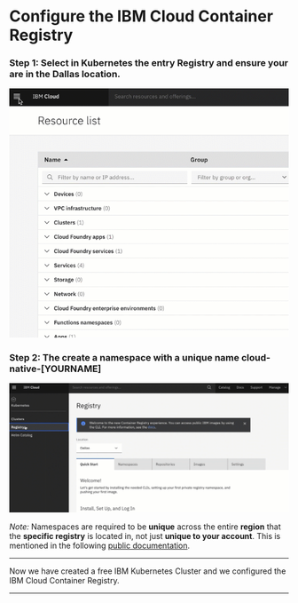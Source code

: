 # Configure the IBM Cloud Container Registry

### Step 1: Select in **Kubernetes** the entry **Registry** and ensure your are in the **Dallas location**.

![](../../images/ibmcloud-configure-container-registry-1.gif)

### Step 2: The create a namespace with a unique name cloud-native-[YOURNAME]

![](../../images/ibmcloud-configure-container-registry-2.gif)

_Note:_ Namespaces are required to be **unique** across the entire **region** that the **specific registry** is located in, not just **unique to your account**. This is mentioned in the following [public documentation](https://cloud.ibm.com/docs/services/Registry?topic=registry-getting-started#gs_registry_namespace_add).

---

Now we have created a free IBM Kubernetes Cluster and we configured the IBM Cloud Container Registry.

---
